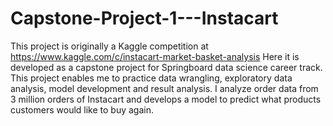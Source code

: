 # Capstone-Project-1---Instacart
This project is originally a Kaggle competition at https://www.kaggle.com/c/instacart-market-basket-analysis Here it is developed as a capstone project for Springboard data science career track. 
This project enables me to practice data wrangling, exploratory data analysis, model development and result analysis. I analyze order data from 3 million orders of Instacart and develops a model to predict what products customers would like to buy again. 
